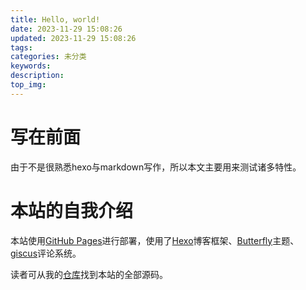 ```yaml
---
title: Hello, world!
date: 2023-11-29 15:08:26
updated: 2023-11-29 15:08:26
tags:
categories: 未分类
keywords:
description:
top_img:
---
```


# 写在前面

由于不是很熟悉hexo与markdown写作，所以本文主要用来测试诸多特性。

# 本站的自我介绍

本站使用[GitHub Pages](https://pages.github.com/)进行部署，使用了[Hexo](https://hexo.io/)博客框架、[Butterfly](https://butterfly.js.org/)主题、[giscus](https://giscus.app/)评论系统。

读者可从我的[仓库](https://github.com/dvoprm/dvoprm.github.io)找到本站的全部源码。

